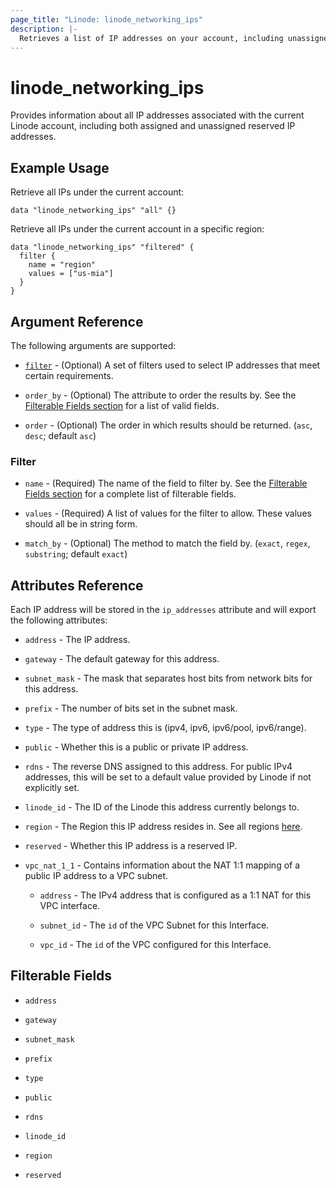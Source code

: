 ```yaml
---
page_title: "Linode: linode_networking_ips"
description: |-
  Retrieves a list of IP addresses on your account, including unassigned reserved IP addresses.
---
```


# linode\_networking\_ips

Provides information about all IP addresses associated with the current Linode account, including both assigned and unassigned reserved IP addresses.

## Example Usage

Retrieve all IPs under the current account:

```hcl
data "linode_networking_ips" "all" {}
```

Retrieve all IPs under the current account in a specific region:

```hcl
data "linode_networking_ips" "filtered" {
  filter {
    name = "region"
    values = ["us-mia"]
  }
}
```

## Argument Reference

The following arguments are supported:

* [`filter`](#filter) - (Optional) A set of filters used to select IP addresses that meet certain requirements.

* `order_by` - (Optional) The attribute to order the results by. See the [Filterable Fields section](#filterable-fields) for a list of valid fields.

* `order` - (Optional) The order in which results should be returned. (`asc`, `desc`; default `asc`)

### Filter

* `name` - (Required) The name of the field to filter by. See the [Filterable Fields section](#filterable-fields) for a complete list of filterable fields.

* `values` - (Required) A list of values for the filter to allow. These values should all be in string form.

* `match_by` - (Optional) The method to match the field by. (`exact`, `regex`, `substring`; default `exact`)

## Attributes Reference

Each IP address will be stored in the `ip_addresses` attribute and will export the following attributes:

* `address` - The IP address.

* `gateway` - The default gateway for this address.

* `subnet_mask` - The mask that separates host bits from network bits for this address.

* `prefix` - The number of bits set in the subnet mask.

* `type` - The type of address this is (ipv4, ipv6, ipv6/pool, ipv6/range).

* `public` - Whether this is a public or private IP address.

* `rdns` - The reverse DNS assigned to this address. For public IPv4 addresses, this will be set to a default value provided by Linode if not explicitly set.

* `linode_id` - The ID of the Linode this address currently belongs to.

* `region` - The Region this IP address resides in. See all regions [here](https://api.linode.com/v4/regions).

* `reserved` - Whether this IP address is a reserved IP.

* `vpc_nat_1_1` - Contains information about the NAT 1:1 mapping of a public IP address to a VPC subnet.

  * `address` - The IPv4 address that is configured as a 1:1 NAT for this VPC interface.

  * `subnet_id` - The `id` of the VPC Subnet for this Interface.

  * `vpc_id` - The `id` of the VPC configured for this Interface.

## Filterable Fields

* `address`

* `gateway`

* `subnet_mask`

* `prefix`

* `type`

* `public`

* `rdns`

* `linode_id`

* `region`

* `reserved`
